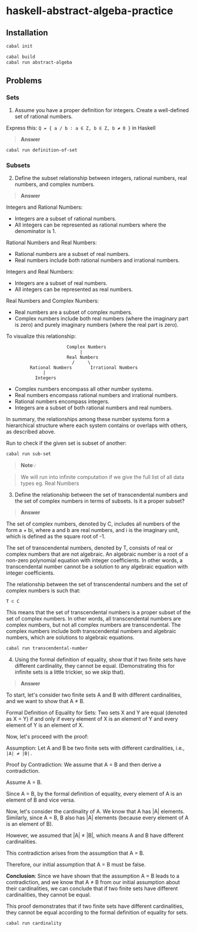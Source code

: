 # haskell-abstract-algeba-practice

## Installation

```bash
cabal init
``` 

```bash
cabal build
cabal run abstract-algeba
``` 

## Problems

### Sets

1. Assume you have a proper definition for integers. Create a well-defined set of rational numbers.

Express this: `Q = { a / b : a ∈ Z, b ∈ Z, b ≠ 0 }` in Haskell

> **Answer**

```bash
cabal run definition-of-set
```

### Subsets

2. Define the subset relationship between integers, rational numbers, real numbers, and complex numbers.

> **Answer**

Integers and Rational Numbers:
- Integers are a subset of rational numbers.
- All integers can be represented as rational numbers where the denominator is 1.

Rational Numbers and Real Numbers:
- Rational numbers are a subset of real numbers.
- Real numbers include both rational numbers and irrational numbers.


Integers and Real Numbers:
- Integers are a subset of real numbers.
- All integers can be represented as real numbers.

Real Numbers and Complex Numbers:
- Real numbers are a subset of complex numbers.
- Complex numbers include both real numbers (where the imaginary part is zero) and purely imaginary numbers (where the real part is zero).

To visualize this relationship:

```
                       Complex Numbers
                            |
                       Real Numbers
                         /     \
         Rational Numbers       Irrational Numbers
              |
           Integers

```

- Complex numbers encompass all other number systems.
- Real numbers encompass rational numbers and irrational numbers.
- Rational numbers encompass integers.
- Integers are a subset of both rational numbers and real numbers.

In summary, the relationships among these number systems form a hierarchical structure where each system contains or overlaps with others, as described above.

Run to check if the given set is subset of another:

```bash
cabal run sub-set
```

> **Note**💡

>  We will run into infinite computation if we give the full list of all data types eg. Real Numbers

3. Define the relationship between the set of transcendental numbers and the set of complex numbers in terms of subsets. Is it a proper subset?

> **Answer**

The set of complex numbers, denoted by C, includes all numbers of the form a + bi, where a and b are real numbers, and i is the imaginary unit, which is defined as the square root of -1.

The set of transcendental numbers, denoted by T, consists of real or complex numbers that are not algebraic. An algebraic number is a root of a non-zero polynomial equation with integer coefficients. In other words, a transcendental number cannot be a solution to any algebraic equation with integer coefficients.

The relationship between the set of transcendental numbers and the set of complex numbers is such that:

`T ⊂ C`

This means that the set of transcendental numbers is a proper subset of the set of complex numbers. In other words, all transcendental numbers are complex numbers, but not all complex numbers are transcendental. The complex numbers include both transcendental numbers and algebraic numbers, which are solutions to algebraic equations.

```bash
cabal run transcendental-number
```

4. Using the formal definition of equality, show that if two finite sets have different cardinality, they cannot be equal. (Demonstrating this for infinite sets is a little trickier, so we skip that).

> **Answer**

To start, let's consider two finite sets A and B with different cardinalities, and we want to show that A ≠ B.

Formal Definition of Equality for Sets: Two sets X and Y are equal (denoted as X = Y) if and only if every element of X is an element of Y and every element of Y is an element of X.

Now, let's proceed with the proof:

Assumption: Let A and B be two finite sets with different cardinalities, i.e., `|A| ≠ |B|.`

Proof by Contradiction: We assume that A = B and then derive a contradiction.

Assume A = B.

Since A = B, by the formal definition of equality, every element of A is an element of B and vice versa.

Now, let's consider the cardinality of A. We know that A has |A| elements.
Similarly, since A = B, B also has |A| elements (because every element of A is an element of B).

However, we assumed that |A| ≠ |B|, which means A and B have different cardinalities.

This contradiction arises from the assumption that A = B.

Therefore, our initial assumption that A = B must be false.

**Conclusion**: Since we have shown that the assumption A = B leads to a contradiction, and we know that A ≠ B from our initial assumption about their cardinalities, we can conclude that if two finite sets have different cardinalities, they cannot be equal.

This proof demonstrates that if two finite sets have different cardinalities, they cannot be equal according to the formal definition of equality for sets.

```bash
cabal run cardinality
```